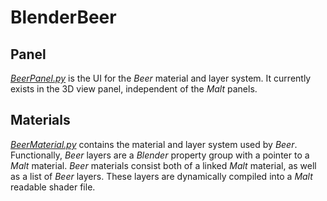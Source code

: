 # BlenderBeer

## Panel
[*BeerPanel.py*](BeerPanel.py) is the UI for the *Beer* material and layer system. It currently exists in the 3D view panel, independent of the *Malt* panels.

## Materials

[*BeerMaterial.py*](BeerMaterial.py) contains the material and layer system used by *Beer*. Functionally, *Beer* layers are a *Blender* property group with a pointer to a *Malt* material. *Beer* materials consist both of a linked *Malt* material, as well as a list of *Beer* layers. These layers are dynamically compiled into a *Malt* readable shader file.
